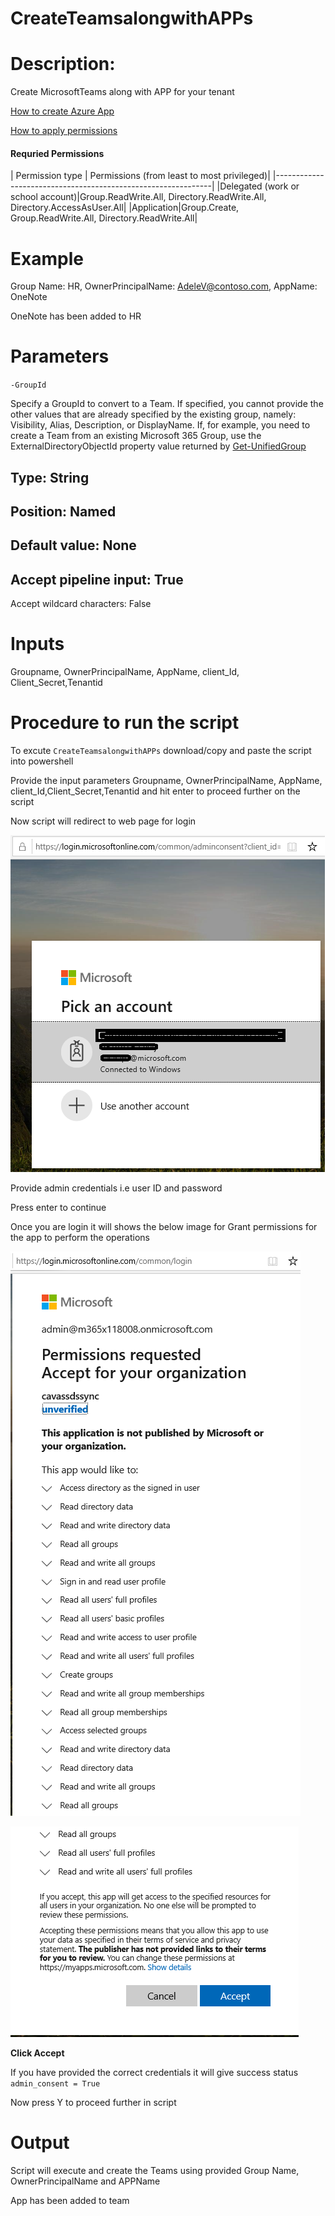 # CreateTeamsalongwithAPPs

# Description:

Create MicrosoftTeams along with APP for your tenant

[How to create Azure App](https://docs.microsoft.com/en-us/graph/auth-register-app-v2)

[How to apply permissions](https://docs.microsoft.com/en-us/graph/notifications-integration-app-registration)
                
#### Requried Permissions

| Permission type | Permissions (from least to most privileged)|
|--------------------------------------------------------------|
|Delegated (work or school account)|Group.ReadWrite.All, Directory.ReadWrite.All, Directory.AccessAsUser.All|
|Application|Group.Create, Group.ReadWrite.All, Directory.ReadWrite.All|

# Example

Group Name: HR, OwnerPrincipalName: AdeleV@contoso.com, AppName: OneNote

OneNote has been added to HR 

# Parameters

`-GroupId`

Specify a GroupId to convert to a Team. If specified, you cannot provide the other values that are already specified by the existing group, namely: Visibility, Alias, Description, or DisplayName. If, for example, you need to create a Team from an existing Microsoft 365 Group, use the ExternalDirectoryObjectId property value returned by [Get-UnifiedGroup](https://docs.microsoft.com/en-us/powershell/module/exchange/get-unifiedgroup?view=exchange-ps)

Type:	String
---
Position:	Named
---
Default value:	None
---
Accept pipeline input:	True
---
Accept wildcard characters:	False

# Inputs

Groupname, OwnerPrincipalName, AppName, client_Id, Client_Secret,Tenantid

# Procedure to run the script

   To excute `CreateTeamsalongwithAPPs` download/copy and paste the script into powershell
        
   Provide the input parameters Groupname, OwnerPrincipalName, AppName, client_Id,Client_Secret,Tenantid and hit enter to proceed further on the script
        
   Now script will redirect to web page for login
        
   ![Signin](https://github.com/Geetha63/MS-Teams-Scripts/blob/master/Images/Siginin.png)
        
   Provide admin credentials i.e user ID and password 
        
   Press enter to continue
   
   Once you are login it will shows the below image for Grant permissions for the app to perform the operations

 ![GrantPermission](https://github.com/Geetha63/MS-Teams-Scripts/blob/master/Images/GrantPermissions.png)
 
 ![GrantPermission](https://github.com/Geetha63/MS-Teams-Scripts/blob/master/Images/GrantPermissions2.png)
 
 **Click Accept**

 If you have provided the correct credentials it will give success status `admin_consent = True`
 
 Now press Y to proceed further in script
 
# Output

Script will execute and create the Teams using provided Group Name, OwnerPrincipalName and APPName

App has been added to team
